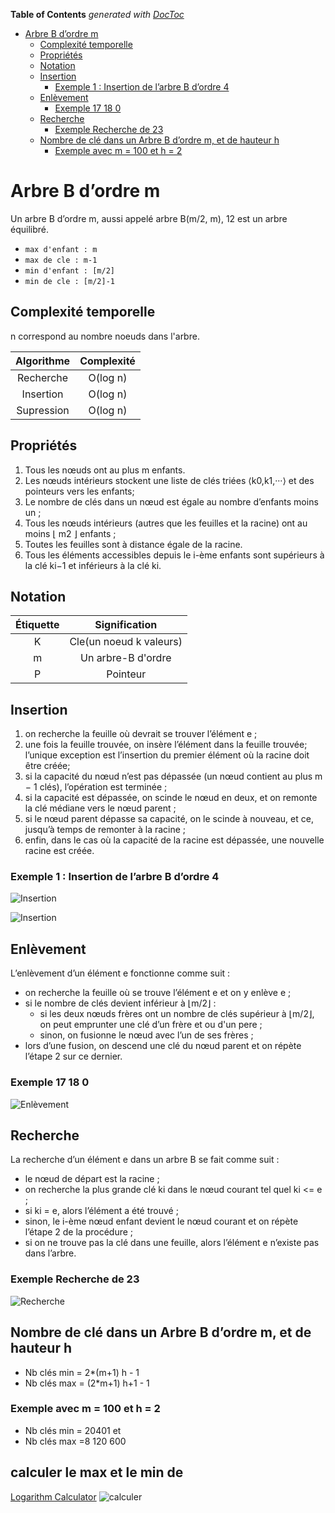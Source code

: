 <!-- START doctoc generated TOC please keep comment here to allow auto update -->
<!-- DON'T EDIT THIS SECTION, INSTEAD RE-RUN doctoc TO UPDATE -->
**Table of Contents**  *generated with [DocToc](https://github.com/thlorenz/doctoc)*

- [Arbre B d’ordre m](#arbre-b-dordre-m)
  - [Complexité temporelle](#complexité-temporelle)
  - [Propriétés](#propriétés)
  - [Notation](#notation)
  - [Insertion](#insertion)
    - [Exemple 1 : Insertion de l’arbre B d’ordre 4](#exemple-1-insertion-de-larbre-b-dordre-4)
  - [Enlèvement](#enlèvement)
    - [Exemple 17 18 0](#exemple-17-18-0)
  - [Recherche](#recherche)
    - [Exemple Recherche de 23](#exemple-recherche-de-23)
  - [Nombre de clé dans un Arbre B d’ordre m, et de hauteur h](#nombre-de-clé-dans-un-arbre-b-dordre-m-et-de-hauteur-h)
    - [Exemple avec m = 100 et h = 2](#exemple-avec-m--100-et-h--2)

<!-- END doctoc generated TOC please keep comment here to allow auto update -->

# Arbre B d’ordre m

Un arbre B d’ordre m, aussi appelé arbre B(m/2, m), 12 est un arbre équilibré.

- `max d'enfant : m`
- `max de cle : m-1`
- `min d'enfant : [m/2]`
- `min de cle : [m/2]-1`

## Complexité temporelle
n correspond au nombre noeuds dans l'arbre.

| Algorithme | Complexité |
| :---: | :---: |
| Recherche | O(log n) |
| Insertion | O(log n) |
| Supression | O(log n) |

## Propriétés
1. Tous les nœuds ont au plus m enfants.
2. Les nœuds intérieurs stockent une liste de clés triées ⟨k0,k1,···⟩ et des pointeurs vers les enfants;
3. Le nombre de clés dans un nœud est égale au nombre d’enfants moins un ;
4. Tous les nœuds intérieurs (autres que les feuilles et la racine) ont au moins ⌊ m2 ⌋ enfants ;
5. Toutes les feuilles sont à distance égale de la racine.
6. Tous les éléments accessibles depuis le i-ème enfants sont supérieurs à la clé ki−1 et inférieurs à la clé ki.


## Notation
| Étiquette | Signification |
| :---: | :---: |
| K | Cle(un noeud k valeurs) |
| m | Un arbre-B d'ordre |
| P | Pointeur |

## Insertion
  
1. on recherche la feuille où devrait se trouver l’élément e ;
2. une fois la feuille trouvée, on insère l’élément dans la feuille trouvée; l’unique exception est l’insertion du premier élément où la racine doit être créée;
3. si la capacité du nœud n’est pas dépassée (un nœud contient au plus m − 1 clés), l’opération est terminée ;
4. si la capacité est dépassée, on scinde le nœud en deux, et on remonte la clé médiane vers le nœud parent ;
5. si le nœud parent dépasse sa capacité, on le scinde à nouveau, et ce, jusqu’à temps de remonter à la racine ;
6. enfin, dans le cas où la capacité de la racine est dépassée, une nouvelle racine est créée.


### Exemple 1 : Insertion de l’arbre B d’ordre 4

![Insertion](./Images/Insertion-1.png)

![Insertion](./Images/Insertion-2.png)

## Enlèvement

L’enlèvement d’un élément e fonctionne comme suit :
- on recherche la feuille où se trouve l’élément e et on y enlève e ; 
- si le nombre de clés devient inférieur à ⌊m/2⌋ :
  - si les deux nœuds frères ont un nombre de clés supérieur à ⌊m/2⌋, on peut emprunter une clé d’un frère et ou d'un pere ;
  - sinon, on fusionne le nœud avec l’un de ses frères ;
- lors d’une fusion, on descend une clé du nœud parent et on répète l’étape 2 sur ce dernier.
  
### Exemple 17 18 0

![Enlèvement](./Images/enlevement.png)

## Recherche

La recherche d’un élément e dans un arbre B se fait comme suit :
- le nœud de départ est la racine ;
- on recherche la plus grande clé ki dans le nœud courant tel quel ki <= e ;
- si ki = e, alors l’élément a été trouvé ;
- sinon, le i-ème nœud enfant devient le nœud courant et on répète l’étape 2 de la procédure ; 
- si on ne trouve pas la clé dans une feuille, alors l’élément e n’existe pas dans l’arbre.  

  
### Exemple Recherche de 23

![Recherche](./Images/reherche.png)

## Nombre de clé dans un Arbre B d’ordre m, et de hauteur h
- Nb clés min = 2*(m+1) h  - 1
- Nb clés max = (2*m+1) h+1 - 1
  
### Exemple avec m = 100 et h = 2

- Nb clés min = 20401 et 
- Nb clés max =8 120 600
## calculer le max et le min de 
[Logarithm Calculator](https://www.rapidtables.com/calc/math/Log_Calculator.html)
![calculer](./Images/calculer.png)
